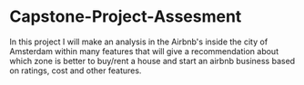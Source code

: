 # Capstone-Project-Assesment

In this project I will make an analysis in the Airbnb's inside the city of Amsterdam within many features that will give a 
recommendation about which zone is better to buy/rent a house and start an airbnb business based on ratings, cost and other features.
